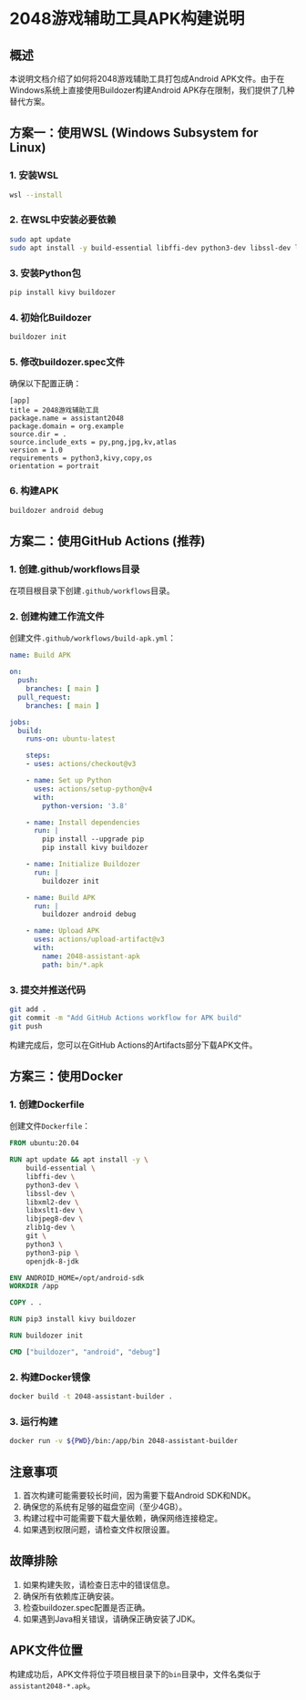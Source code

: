 # 2048游戏辅助工具APK构建说明

## 概述

本说明文档介绍了如何将2048游戏辅助工具打包成Android APK文件。由于在Windows系统上直接使用Buildozer构建Android APK存在限制，我们提供了几种替代方案。

## 方案一：使用WSL (Windows Subsystem for Linux)

### 1. 安装WSL
```bash
wsl --install
```

### 2. 在WSL中安装必要依赖
```bash
sudo apt update
sudo apt install -y build-essential libffi-dev python3-dev libssl-dev libxml2-dev libxslt1-dev libjpeg8-dev zlib1g-dev git
```

### 3. 安装Python包
```bash
pip install kivy buildozer
```

### 4. 初始化Buildozer
```bash
buildozer init
```

### 5. 修改buildozer.spec文件
确保以下配置正确：
```
[app]
title = 2048游戏辅助工具
package.name = assistant2048
package.domain = org.example
source.dir = .
source.include_exts = py,png,jpg,kv,atlas
version = 1.0
requirements = python3,kivy,copy,os
orientation = portrait
```

### 6. 构建APK
```bash
buildozer android debug
```

## 方案二：使用GitHub Actions (推荐)

### 1. 创建.github/workflows目录
在项目根目录下创建`.github/workflows`目录。

### 2. 创建构建工作流文件
创建文件`.github/workflows/build-apk.yml`：

```yaml
name: Build APK

on:
  push:
    branches: [ main ]
  pull_request:
    branches: [ main ]

jobs:
  build:
    runs-on: ubuntu-latest

    steps:
    - uses: actions/checkout@v3

    - name: Set up Python
      uses: actions/setup-python@v4
      with:
        python-version: '3.8'

    - name: Install dependencies
      run: |
        pip install --upgrade pip
        pip install kivy buildozer

    - name: Initialize Buildozer
      run: |
        buildozer init

    - name: Build APK
      run: |
        buildozer android debug

    - name: Upload APK
      uses: actions/upload-artifact@v3
      with:
        name: 2048-assistant-apk
        path: bin/*.apk
```

### 3. 提交并推送代码
```bash
git add .
git commit -m "Add GitHub Actions workflow for APK build"
git push
```

构建完成后，您可以在GitHub Actions的Artifacts部分下载APK文件。

## 方案三：使用Docker

### 1. 创建Dockerfile
创建文件`Dockerfile`：

```dockerfile
FROM ubuntu:20.04

RUN apt update && apt install -y \
    build-essential \
    libffi-dev \
    python3-dev \
    libssl-dev \
    libxml2-dev \
    libxslt1-dev \
    libjpeg8-dev \
    zlib1g-dev \
    git \
    python3 \
    python3-pip \
    openjdk-8-jdk

ENV ANDROID_HOME=/opt/android-sdk
WORKDIR /app

COPY . .

RUN pip3 install kivy buildozer

RUN buildozer init

CMD ["buildozer", "android", "debug"]
```

### 2. 构建Docker镜像
```bash
docker build -t 2048-assistant-builder .
```

### 3. 运行构建
```bash
docker run -v ${PWD}/bin:/app/bin 2048-assistant-builder
```

## 注意事项

1. 首次构建可能需要较长时间，因为需要下载Android SDK和NDK。
2. 确保您的系统有足够的磁盘空间（至少4GB）。
3. 构建过程中可能需要下载大量依赖，确保网络连接稳定。
4. 如果遇到权限问题，请检查文件权限设置。

## 故障排除

1. 如果构建失败，请检查日志中的错误信息。
2. 确保所有依赖库正确安装。
3. 检查buildozer.spec配置是否正确。
4. 如果遇到Java相关错误，请确保正确安装了JDK。

## APK文件位置

构建成功后，APK文件将位于项目根目录下的`bin`目录中，文件名类似于`assistant2048-*.apk`。